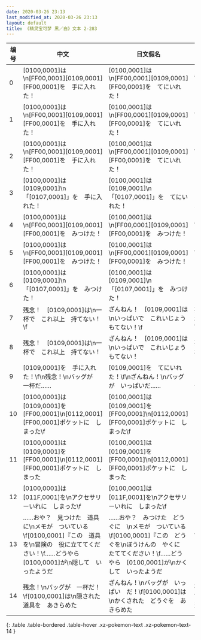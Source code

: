 ```yaml
---
date: 2020-03-26 23:13
last_modified_at: 2020-03-26 23:13
layout: default
title: 《精灵宝可梦 黑／白》文本 2-283
---
```

| 编号 | 中文 | 日文假名 | 日文汉字 |
| ---- | ---- | ---- | --- |
| 0 | [0100,0001]は\n[FF00,0001][0109,0001][FF00,0001]を　手に入れた！ | [0100,0001]は\n[FF00,0001][0109,0001][FF00,0001]を　てにいれた！ | [0100,0001]は\n[FF00,0001][0109,0001][FF00,0001]を　手に入れた！ |
| 1 | [0100,0001]は\n[FF00,0001][0109,0001][FF00,0001]を　手に入れた！ | [0100,0001]は\n[FF00,0001][0109,0001][FF00,0001]を　てにいれた！ | [0100,0001]は\n[FF00,0001][0109,0001][FF00,0001]を　手に入れた！ |
| 2 | [0100,0001]は\n[FF00,0001][0109,0001][FF00,0001]を　手に入れた！ | [0100,0001]は\n[FF00,0001][0109,0001][FF00,0001]を　てにいれた！ | [0100,0001]は\n[FF00,0001][0109,0001][FF00,0001]を　手に入れた！ |
| 3 | [0100,0001]は　[0109,0001]\n「[0107,0001]」を　手に入れた！ | [0100,0001]は　[0109,0001]\n「[0107,0001]」を　てにいれた！ | [0100,0001]は　[0109,0001]\n「[0107,0001]」を　手に入れた！ |
| 4 | [0100,0001]は\n[FF00,0001][0109,0001][FF00,0001]を　みつけた！ | [0100,0001]は\n[FF00,0001][0109,0001][FF00,0001]を　みつけた！ | [0100,0001]は\n[FF00,0001][0109,0001][FF00,0001]を　みつけた！ |
| 5 | [0100,0001]は\n[FF00,0001][0109,0001][FF00,0001]を　みつけた！ | [0100,0001]は\n[FF00,0001][0109,0001][FF00,0001]を　みつけた！ | [0100,0001]は\n[FF00,0001][0109,0001][FF00,0001]を　みつけた！ |
| 6 | [0100,0001]は　[0109,0001]\n「[0107,0001]」を　みつけた！ | [0100,0001]は　[0109,0001]\n「[0107,0001]」を　みつけた！ | [0100,0001]は　[0109,0001]\n「[0107,0001]」を　みつけた！ |
| 7 | 残念！　[0109,0001]は\n一杯で　これ以上　持てない！\f | ざんねん！　[0109,0001]は\nいっぱいで　これいじょう　もてない！\f | 残念！　[0109,0001]は\n一杯で　これ以上　持てない！\f |
| 8 | 残念！　[0109,0001]は\n一杯で　これ以上　持てない！ | ざんねん！　[0109,0001]は\nいっぱいで　これいじょう　もてない！ | 残念！　[0109,0001]は\n一杯で　これ以上　持てない！ |
| 9 | [0109,0001]を　手に入れた！\f\n残念！\nバッグが　一杯だ…… | [0109,0001]を　てにいれた！\f\nざんねん！\nバッグが　いっぱいだ…… | [0109,0001]を　手に入れた！\f\n残念！\nバッグが　一杯だ…… |
| 10 | [0100,0001]は　[0109,0001]を[FF00,0001]\n[0112,0001][FF00,0001]ポケットに　しまった\f | [0100,0001]は　[0109,0001]を[FF00,0001]\n[0112,0001][FF00,0001]ポケットに　しまった\f | [0100,0001]は　[0109,0001]を[FF00,0001]\n[0112,0001][FF00,0001]ポケットに　しまった\f |
| 11 | [0100,0001]は　[0109,0001]を[FF00,0001]\n[0112,0001][FF00,0001]ポケットに　しまった | [0100,0001]は　[0109,0001]を[FF00,0001]\n[0112,0001][FF00,0001]ポケットに　しまった | [0100,0001]は　[0109,0001]を[FF00,0001]\n[0112,0001][FF00,0001]ポケットに　しまった |
| 12 | [0100,0001]は　[011F,0001]を\nアクセサリーいれに　しまった\f | [0100,0001]は　[011F,0001]を\nアクセサリーいれに　しまった\f | [0100,0001]は　[011F,0001]を\nアクセサリーいれに　しまった\f |
| 13 | ……おや？　見つけた　道具に\nメモが　ついている\f[0100,0001]『この　道具を\n冒険の　役に立ててください！\f……どうやら　[0100,0001]が\n隠して　いったようだ | ……おや？　みつけた　どうぐに　\nメモが　ついている\f[0100,0001]『この　どうぐを\nぼうけんの　やくに　たててください！\f……どうやら　[0100,0001]が\nかくして　いったようだ | ……おや？　見つけた　道具に\nメモが　ついている\f[0100,0001]『この　道具を\n冒険の　役に立ててください！\f……どうやら　[0100,0001]が\n隠して　いったようだ |
| 14 | 残念！\nバッグが　一杯だ！\f[0100,0001]は\n隠された　道具を　あきらめた | ざんねん！\nバッグが　いっぱい　だ！\f[0100,0001]は\nかくされた　どうぐを　あきらめた | 残念！\nバッグが　一杯だ！\f[0100,0001]は\n隠された　道具を　あきらめた |
{: .table .table-bordered .table-hover .xz-pokemon-text .xz-pokemon-text-14 }